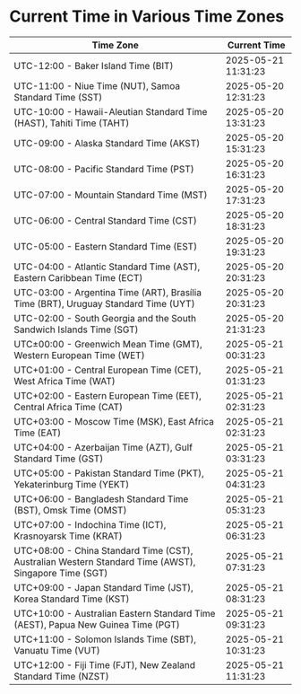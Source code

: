 # Current Time in Various Time Zones

| Time Zone | Current Time |
|-----------|--------------|
| UTC-12:00 - Baker Island Time (BIT) | 2025-05-21 11:31:23 |
| UTC-11:00 - Niue Time (NUT), Samoa Standard Time (SST) | 2025-05-20 12:31:23 |
| UTC-10:00 - Hawaii-Aleutian Standard Time (HAST), Tahiti Time (TAHT) | 2025-05-20 13:31:23 |
| UTC-09:00 - Alaska Standard Time (AKST) | 2025-05-20 15:31:23 |
| UTC-08:00 - Pacific Standard Time (PST) | 2025-05-20 16:31:23 |
| UTC-07:00 - Mountain Standard Time (MST) | 2025-05-20 17:31:23 |
| UTC-06:00 - Central Standard Time (CST) | 2025-05-20 18:31:23 |
| UTC-05:00 - Eastern Standard Time (EST) | 2025-05-20 19:31:23 |
| UTC-04:00 - Atlantic Standard Time (AST), Eastern Caribbean Time (ECT) | 2025-05-20 20:31:23 |
| UTC-03:00 - Argentina Time (ART), Brasília Time (BRT), Uruguay Standard Time (UYT) | 2025-05-20 20:31:23 |
| UTC-02:00 - South Georgia and the South Sandwich Islands Time (SGT) | 2025-05-20 21:31:23 |
| UTC±00:00 - Greenwich Mean Time (GMT), Western European Time (WET) | 2025-05-21 00:31:23 |
| UTC+01:00 - Central European Time (CET), West Africa Time (WAT) | 2025-05-21 01:31:23 |
| UTC+02:00 - Eastern European Time (EET), Central Africa Time (CAT) | 2025-05-21 02:31:23 |
| UTC+03:00 - Moscow Time (MSK), East Africa Time (EAT) | 2025-05-21 02:31:23 |
| UTC+04:00 - Azerbaijan Time (AZT), Gulf Standard Time (GST) | 2025-05-21 03:31:23 |
| UTC+05:00 - Pakistan Standard Time (PKT), Yekaterinburg Time (YEKT) | 2025-05-21 04:31:23 |
| UTC+06:00 - Bangladesh Standard Time (BST), Omsk Time (OMST) | 2025-05-21 05:31:23 |
| UTC+07:00 - Indochina Time (ICT), Krasnoyarsk Time (KRAT) | 2025-05-21 06:31:23 |
| UTC+08:00 - China Standard Time (CST), Australian Western Standard Time (AWST), Singapore Time (SGT) | 2025-05-21 07:31:23 |
| UTC+09:00 - Japan Standard Time (JST), Korea Standard Time (KST) | 2025-05-21 08:31:23 |
| UTC+10:00 - Australian Eastern Standard Time (AEST), Papua New Guinea Time (PGT) | 2025-05-21 09:31:23 |
| UTC+11:00 - Solomon Islands Time (SBT), Vanuatu Time (VUT) | 2025-05-21 10:31:23 |
| UTC+12:00 - Fiji Time (FJT), New Zealand Standard Time (NZST) | 2025-05-21 11:31:23 |
